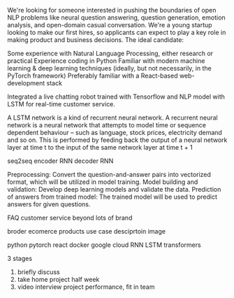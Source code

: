 We're looking for someone interested in pushing the boundaries of open NLP problems like neural question answering, question generation, emotion analysis, and open-domain casual conversation. We're a young startup looking to make our first hires, so applicants can expect to play a key role in making product and business decisions. The ideal candidate: 


Some experience with Natural Language Processing, either research or practical
Experience coding in Python
Familiar with modern machine learning & deep learning techniques (ideally, but not necessarily, in the PyTorch framework)
Preferably familiar with a React-based web-development stack 

Integrated a live chatting robot trained with Tensorflow and NLP model with LSTM for real-time customer service.

A LSTM network is a kind of recurrent neural network. A recurrent neural network is a neural network that attempts to model time or sequence dependent behaviour – such as language, stock prices, electricity demand and so on. This is performed by feeding back the output of a neural network layer at time t to the input of the same network layer at time t + 1

seq2seq encoder RNN decoder RNN


Preprocessing: Convert the question-and-answer pairs into vectorized format, which will be utilized in model training.
Model building and validation: Develop deep learning models and validate the data.
Prediction of answers from trained model: The trained model will be used to predict answers for given questions.

FAQ customer service
beyond lots of brand

broder ecomerce products use case desciprtoin image

python pytorch react
docker google cloud
RNN LSTM transformers 

3 stages 
1. briefly discuss
2. take home project half week
3. video interview project performance, fit in team
